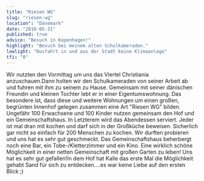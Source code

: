 ```yaml
---
title: "Riesen WG"
slug: "riesen-wg"
location": "Dänemark"
date: "2018-05-31"
published: true
advice: "Besuch in Kopenhagen!"
highlight: "Besuch bei meinem alten Schulkameraden."
lowlight: "Busfahrt in und aus der Stadt keine Klimaanlage"
tfi: "8"
---
```


Wir nutzten den Vormittag um uns das Viertel Christiania anzuschauen.Dann holten wir den Schulkameraden von seiner Arbeit ab und fuhren mit ihm zu seinem zu Hause. Gemeinsam mit seiner dänischen Freundin und kleinen Tochter lebt er in einer Eigentumswohnung. Das besondere ist, dass diese und weitere Wohnungen um einen großen, begrünten Innenhof gelegen zusammen eine Art "Riesen WG" bilden. Ungefähr 100 Erwachsene und 100 Kinder nutzen gemeinsam den Hof und ein Gemeinschaftshaus. In Letzterem wird das Abendessen serviert. Jeder ist mal dran mit kochen und darf sich in der Großküche beweisen. Sicherlich gar nicht so einfach für 200 Menschen zu kochen. Wir durften probieren und uns hat es sehr gut geschmeckt. Das Gemeinschaftshaus beherbergt noch eine Bar, ein Tobe-/Kletterzimmer und ein Kino. Eine wirklich schöne Möglichkeit in einer netten Gemeinschaft mit großen Garten zu leben! Uns hat es sehr gut gefallen!In dem Hof hat Kalle das erste Mal die Möglichkeit gehabt Sand für sich zu entdecken....es war keine Liebe auf den ersten Blick ;)